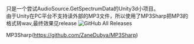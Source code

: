 只是一个尝试AudioSource.GetSpectrumData的Unity3d小项目。  
由于Unity在PC平台不支持读外部的MP3文件，所以使用了MP3Sharp把MP3的格式转wav,最终效果见release <img alt="GitHub All Releases" src="https://img.shields.io/github/downloads/WICNAO/AudioReadable/total?style=flat-square">

MP3Sharp(https://github.com/ZaneDubya/MP3Sharp)
 

